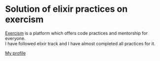 # Solution of elixir practices on exercism
[Exercism](https://exercism.io) is a platform which offers code practices and mentorship for everyone. <br/>
I have followed elixir track and I have almost completed all practices for it. <br/>

[My profile](https://exercism.io/profiles/altuntasfatih)
